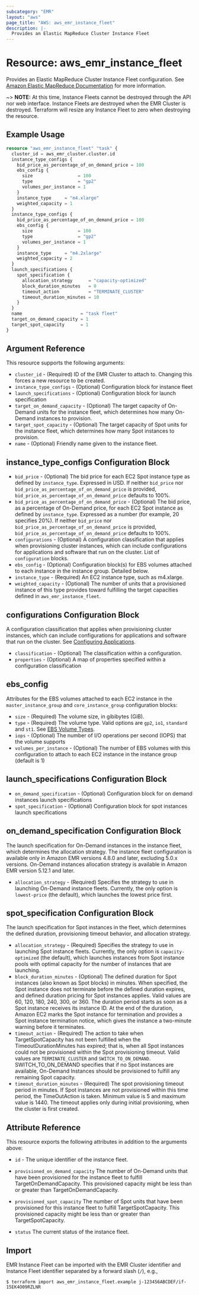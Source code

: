 ```yaml
---
subcategory: "EMR"
layout: "aws"
page_title: "AWS: aws_emr_instance_fleet"
description: |-
  Provides an Elastic MapReduce Cluster Instance Fleet
---
```


# Resource: aws_emr_instance_fleet

Provides an Elastic MapReduce Cluster Instance Fleet configuration.
See [Amazon Elastic MapReduce Documentation](https://aws.amazon.com/documentation/emr/) for more information.

~> **NOTE:** At this time, Instance Fleets cannot be destroyed through the API nor
web interface. Instance Fleets are destroyed when the EMR Cluster is destroyed.
Terraform will resize any Instance Fleet to zero when destroying the resource.

## Example Usage

```terraform
resource "aws_emr_instance_fleet" "task" {
  cluster_id = aws_emr_cluster.cluster.id
  instance_type_configs {
    bid_price_as_percentage_of_on_demand_price = 100
    ebs_config {
      size                 = 100
      type                 = "gp2"
      volumes_per_instance = 1
    }
    instance_type     = "m4.xlarge"
    weighted_capacity = 1
  }
  instance_type_configs {
    bid_price_as_percentage_of_on_demand_price = 100
    ebs_config {
      size                 = 100
      type                 = "gp2"
      volumes_per_instance = 1
    }
    instance_type     = "m4.2xlarge"
    weighted_capacity = 2
  }
  launch_specifications {
    spot_specification {
      allocation_strategy      = "capacity-optimized"
      block_duration_minutes   = 0
      timeout_action           = "TERMINATE_CLUSTER"
      timeout_duration_minutes = 10
    }
  }
  name                      = "task fleet"
  target_on_demand_capacity = 1
  target_spot_capacity      = 1
}
```

## Argument Reference

This resource supports the following arguments:

* `cluster_id` - (Required) ID of the EMR Cluster to attach to. Changing this forces a new resource to be created.
* `instance_type_configs` - (Optional) Configuration block for instance fleet
* `launch_specifications` - (Optional) Configuration block for launch specification
* `target_on_demand_capacity` - (Optional)  The target capacity of On-Demand units for the instance fleet, which determines how many On-Demand instances to provision.
* `target_spot_capacity` - (Optional) The target capacity of Spot units for the instance fleet, which determines how many Spot instances to provision.
* `name` - (Optional) Friendly name given to the instance fleet.

## instance_type_configs Configuration Block

* `bid_price` - (Optional) The bid price for each EC2 Spot instance type as defined by `instance_type`. Expressed in USD. If neither `bid_price` nor `bid_price_as_percentage_of_on_demand_price` is provided, `bid_price_as_percentage_of_on_demand_price` defaults to 100%.
* `bid_price_as_percentage_of_on_demand_price` - (Optional) The bid price, as a percentage of On-Demand price, for each EC2 Spot instance as defined by `instance_type`. Expressed as a number (for example, 20 specifies 20%). If neither `bid_price` nor `bid_price_as_percentage_of_on_demand_price` is provided, `bid_price_as_percentage_of_on_demand_price` defaults to 100%.
* `configurations` - (Optional) A configuration classification that applies when provisioning cluster instances, which can include configurations for applications and software that run on the cluster. List of `configuration` blocks.
* `ebs_config` - (Optional) Configuration block(s) for EBS volumes attached to each instance in the instance group. Detailed below.
* `instance_type` - (Required) An EC2 instance type, such as m4.xlarge.
* `weighted_capacity` - (Optional) The number of units that a provisioned instance of this type provides toward fulfilling the target capacities defined in `aws_emr_instance_fleet`.

## configurations Configuration Block

A configuration classification that applies when provisioning cluster instances, which can include configurations for applications and software that run on the cluster. See [Configuring Applications](https://docs.aws.amazon.com/emr/latest/ReleaseGuide/emr-configure-apps.html).

* `classification` - (Optional) The classification within a configuration.
* `properties` - (Optional) A map of properties specified within a configuration classification

## ebs_config

Attributes for the EBS volumes attached to each EC2 instance in the `master_instance_group` and `core_instance_group` configuration blocks:

* `size` - (Required) The volume size, in gibibytes (GiB).
* `type` - (Required) The volume type. Valid options are `gp2`, `io1`, `standard` and `st1`. See [EBS Volume Types](https://docs.aws.amazon.com/AWSEC2/latest/UserGuide/EBSVolumeTypes.html).
* `iops` - (Optional) The number of I/O operations per second (IOPS) that the volume supports
* `volumes_per_instance` - (Optional) The number of EBS volumes with this configuration to attach to each EC2 instance in the instance group (default is 1)

## launch_specifications Configuration Block

* `on_demand_specification` - (Optional) Configuration block for on demand instances launch specifications
* `spot_specification` - (Optional) Configuration block for spot instances launch specifications

## on_demand_specification  Configuration Block

The launch specification for On-Demand instances in the instance fleet, which determines the allocation strategy.
The instance fleet configuration is available only in Amazon EMR versions 4.8.0 and later, excluding 5.0.x versions. On-Demand instances allocation strategy is available in Amazon EMR version 5.12.1 and later.

* `allocation_strategy` - (Required) Specifies the strategy to use in launching On-Demand instance fleets. Currently, the only option is `lowest-price` (the default), which launches the lowest price first.

## spot_specification  Configuration Block

The launch specification for Spot instances in the fleet, which determines the defined duration, provisioning timeout behavior, and allocation strategy.

* `allocation_strategy` - (Required) Specifies the strategy to use in launching Spot instance fleets. Currently, the only option is `capacity-optimized` (the default), which launches instances from Spot instance pools with optimal capacity for the number of instances that are launching.
* `block_duration_minutes` - (Optional) The defined duration for Spot instances (also known as Spot blocks) in minutes. When specified, the Spot instance does not terminate before the defined duration expires, and defined duration pricing for Spot instances applies. Valid values are 60, 120, 180, 240, 300, or 360. The duration period starts as soon as a Spot instance receives its instance ID. At the end of the duration, Amazon EC2 marks the Spot instance for termination and provides a Spot instance termination notice, which gives the instance a two-minute warning before it terminates.
* `timeout_action` - (Required) The action to take when TargetSpotCapacity has not been fulfilled when the TimeoutDurationMinutes has expired; that is, when all Spot instances could not be provisioned within the Spot provisioning timeout. Valid values are `TERMINATE_CLUSTER` and `SWITCH_TO_ON_DEMAND`. SWITCH_TO_ON_DEMAND specifies that if no Spot instances are available, On-Demand Instances should be provisioned to fulfill any remaining Spot capacity.
* `timeout_duration_minutes` - (Required) The spot provisioning timeout period in minutes. If Spot instances are not provisioned within this time period, the TimeOutAction is taken. Minimum value is 5 and maximum value is 1440. The timeout applies only during initial provisioning, when the cluster is first created.

## Attribute Reference

This resource exports the following attributes in addition to the arguments above:

* `id` - The unique identifier of the instance fleet.

* `provisioned_on_demand_capacity` The number of On-Demand units that have been provisioned for the instance
fleet to fulfill TargetOnDemandCapacity. This provisioned capacity might be less than or greater than TargetOnDemandCapacity.

* `provisioned_spot_capacity` The number of Spot units that have been provisioned for this instance fleet
to fulfill TargetSpotCapacity. This provisioned capacity might be less than or greater than TargetSpotCapacity.

* `status` The current status of the instance fleet.

## Import

EMR Instance Fleet can be imported with the EMR Cluster identifier and Instance Fleet identifier separated by a forward slash (`/`), e.g.,

```console
$ terraform import aws_emr_instance_fleet.example j-123456ABCDEF/if-15EK4O09RZLNR
```
